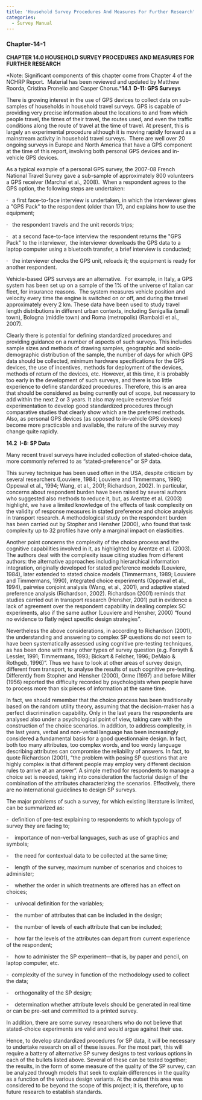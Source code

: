 ```yaml
---
title: 'Household Survey Procedures And Measures For Further Research'
categories:
  - Survey Manual
---
```

### Chapter-14-1

**CHAPTER 14.0 HOUSEHOLD SURVEY PROCEDURES AND MEASURES FOR FURTHER RESEARCH**

*Note: Significant components of this chapter come from Chapter 4 of the NCHRP Report.  Material has been reviewed and updated by Matthew Roorda, Cristina Pronello and Casper Chorus.***14.1  D-11: GPS Surveys**

There is growing interest in the use of GPS devices to collect data on sub-samples of households in household travel surveys. GPS is capable of providing very precise information about the locations to and from which people travel, the times of their travel, the routes used, and even the traffic conditions along the route of travel at the time of travel. At present, this is largely an experimental procedure although it is moving rapidly forward as a mainstream activity in household travel surveys.  There are well over 20 ongoing surveys in Europe and North America that have a GPS component at the time of this report, involving both personal GPS devices and in-vehicle GPS devices.

As a typical example of a personal GPS survey, the 2007-08 French National Travel Survey gave a sub-sample of approximately 800 volunteers a GPS receiver (Marchal et al., 2008).  When a respondent agrees to the GPS option, the following steps are undertaken:

·   a first face-to-face interview is undertaken, in which the interviewer gives a "GPS Pack" to the respondent (older than 17), and explains how to use the equipment;

·   the respondent travels and the unit records trips;

·   at a second face-to-face interview the respondent returns the "GPS Pack" to the interviewer,  the interviewer downloads the GPS data to a laptop computer using a bluetooth transfer, a brief interview is conducted; 

·   the interviewer checks the GPS unit, reloads it; the equipment is ready for another respondent.

Vehicle-based GPS surveys are an alternative.  For example, in Italy, a GPS system has been set up on a sample of the 1% of the universe of Italian car fleet, for insurance reasons.  The system measures vehicle position and velocity every time the engine is switched on or off, and during the travel approximately every 2 km. These data have been used to study travel length distributions in different urban contexts, including Senigallia (small town), Bologna (middle town) and Roma (metropolis) (Rambaldi et al., 2007).

Clearly there is potential for defining standardized procedures and providing guidance on a number of aspects of such surveys. This includes sample sizes and methods of drawing samples, geographic and socio-demographic distribution of the sample, the number of days for which GPS data should be collected, minimum hardware specifications for the GPS devices, the use of incentives, methods for deployment of the devices, methods of return of the devices, etc. However, at this time, it is probably too early in the development of such surveys, and there is too little experience to define standardized procedures. Therefore, this is an area that should be considered as being currently out of scope, but necessary to add within the next 2 or 3 years. It also may require extensive field experimentation to develop good standardized procedures through comparative studies that clearly show which are the preferred methods. Also, as personal GPS devices (as opposed to in-vehicle GPS devices) become more practicable and available, the nature of the survey may change quite rapidly.

**14.2  I-8: SP Data**

Many recent travel surveys have included collection of stated-choice data, more commonly referred to as “stated-preference” or SP data.

This survey technique has been used often in the USA, despite criticism by several researchers (Louviere, 1984; Louviere and Timmermans, 1990; Oppewal et al., 1994; Wang, et al., 2001; Richardson, 2002). In particular, concerns about respondent burden have been raised by several authors who suggested also methods to reduce it, but, as Arentze et al. (2003) highlight, we have a limited knowledge of the effects of task complexity on the validity of response measures in stated preference and choice analysis in transport research. A methodological study on the respondent burden has been carried out by Stopher and Hensher (2000), who found that task complexity up to 32 profiles have only a marginal impact on elasticities.

Another point concerns the complexity of the choice process and the cognitive capabilities involved in it, as highlighted by Arentze et al. (2003). The authors deal with the complexity issue citing studies from different authors: the alternative approaches including hierarchical information integration, originally developed for stated preference models (Louviere, 1984), later extended to stated choice models (Timmermans, 1989; Louviere and Timmermans, 1990), integrated choice experiments (Oppewal et al., 1994), pairwise conjoint analysis (Wang, et al., 2001), and adaptive stated preference analysis (Richardson, 2002). Richardson (2001) reminds that studies carried out in transport research (Hensher, 2001) put in evidence a lack of agreement over the respondent capability in dealing complex SC experiments, also if the same author (Louviere and Hensher, 2000) “found no evidence to flatly reject specific design strategies”.

Nevertheless the above considerations, in according to Richardson (2001), the understanding and answering to complex SP questions do not seem to have been systematically assessed using cognitive pre-testing techniques, as has been done with many other types of survey question (e.g. Forsyth & Lessler, 1991; Timmermans, 1993; Bickart & Felcher, 1996; DeMaio & Rothgeb, 1996)”. Thus we have to look at other areas of survey design, different from transport, to analyse the results of such cognitive pre-testing. Differently from Stopher and Hensher (2000), Orme (1997) and before Miller (1956) reported the difficulty recorded by psychologists when people have to process more than six pieces of information at the same time. 

In fact, we should remember that the choice process has been traditionally based on the random utility theory, assuming that the decision-maker has a perfect discrimination capability. Only in the last years the respondents are analysed also under a psychological point of view, taking care with the construction of the choice scenarios. In addition, to address complexity, in the last years, verbal and non-verbal language has been increasingly considered a fundamental basis for a good questionnaire design. In fact, both too many attributes, too complex words, and too wordy language describing attributes can compromise the reliability of answers. In fact, to quote Richardson (2001), “the problem with posing SP questions that are highly complex is that different people may employ very different decision rules to arrive at an answer”. A simple method for respondents to manage a choice set is needed, taking into consideration the factorial design of the combination of the attributes characterizing the scenarios. Effectively, there are no international guidelines to design SP surveys.

The major problems of such a survey, for which existing literature is limited, can be summarized as:

-  definition of pre-test explaining to respondents to which typology of survey they are facing to;

-    importance of non-verbal languages, such as use of graphics and symbols;

-    the need for contextual data to be collected at the same time;

-    length of the survey, maximum number of scenarios and choices to administer;

-    whether the order in which treatments are offered has an effect on choices;

-    univocal definition for the variables;

-    the number of attributes that can be included in the design;

-    the number of levels of each attribute that can be included;

-    how far the levels of the attributes can depart from current experience of the respondent;

-    how to administer the SP experiment—that is, by paper and pencil, on laptop computer, etc.

-  complexity of the survey in function of the methodology used to collect the data;

-    orthogonality of the SP design;

-    determination whether attribute levels should be generated in real time or can be pre-set and committed to a printed survey.

In addition, there are some survey researchers who do not believe that stated-choice experiments are valid and would argue against their use.

Hence, to develop standardized procedures for SP data, it will be necessary to undertake research on all of these issues. For the most part, this will require a battery of alternative SP survey designs to test various options in each of the bullets listed above. Several of these can be tested together; the results, in the form of some measure of the quality of the SP survey, can be analyzed through models that seek to explain differences in the quality as a function of the various design variants. At the outset this area was considered to be beyond the scope of this project; it is, therefore, up to future research to establish standards.



 



 



 



 



 



 



 



 



 



 



